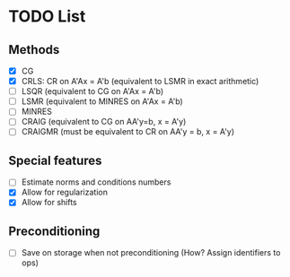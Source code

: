 # TODO List

## Methods

- [X] CG
- [X] CRLS: CR on A'Ax = A'b (equivalent to LSMR in exact arithmetic)
- [ ] LSQR (equivalent to CG on A'Ax = A'b)
- [ ] LSMR (equivalent to MINRES on A'Ax = A'b)
- [ ] MINRES
- [ ] CRAIG (equivalent to CG on AA'y=b, x = A'y)
- [ ] CRAIGMR (must be equivalent to CR on AA'y = b, x = A'y)

## Special features

- [ ] Estimate norms and conditions numbers
- [X] Allow for regularization
- [X] Allow for shifts

## Preconditioning

- [ ] Save on storage when not preconditioning (How? Assign identifiers to ops)

